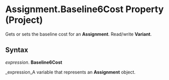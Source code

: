 
# Assignment.Baseline6Cost Property (Project)

Gets or sets the baseline cost for an  **Assignment**. Read/write  **Variant**.


## Syntax

 _expression_. **Baseline6Cost**

 _expression_A variable that represents an  **Assignment** object.

